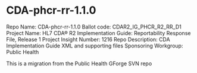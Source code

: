 # CDA-phcr-rr-1.1.0

Repo Name: CDA-phcr-rr-1.1.0
Ballot code: CDAR2_IG_PHCR_R2_RR_D1
Project Name: HL7 CDA® R2 Implementation Guide: Reportability Response File, Release 1
Project Insight Number: 1216
Repo Description: CDA Implementation Guide XML and supporting files
Sponsoring Workgroup: Public Health

This is a migration from the Public Health GForge SVN repo
